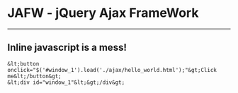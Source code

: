 JAFW - jQuery Ajax FrameWork
==============================
---

Inline javascript is a mess!
----------------------------
	&lt;button onclick="$('#window_1').load('./ajax/hello_world.html');"&gt;Click me&lt;/button&gt;
	&lt;div id="window_1"&lt;&gt;/div&gt;
